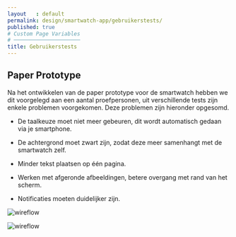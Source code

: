 ```yaml
---
layout   : default
permalink: design/smartwatch-app/gebruikerstests/
published: true
# Custom Page Variables
# ─────────────────────
title: Gebruikerstests
---
```


Paper Prototype
---------------

Na het ontwikkelen van de paper prototype voor de smartwatch hebben we dit voorgelegd aan een aantal proefpersonen, uit verschillende tests zijn enkele problemen voorgekomen. Deze problemen zijn hieronder opgesomd.


* De taalkeuze moet niet meer gebeuren, dit wordt automatisch gedaan via je smartphone.  

* De achtergrond moet zwart zijn, zodat deze meer samenhangt met de smartwatch zelf.  

* Minder tekst plaatsen op één pagina.  

* Werken met afgeronde afbeeldingen, betere overgang met rand van het scherm.  

* Notificaties moeten duidelijker zijn.  


![wireflow](/1718-nmd3-project-broekaert_denuwelaere/assets/images/prototype.jpg)

![wireflow](/1718-nmd3-project-broekaert_denuwelaere/assets/images/protodesign.jpg)
